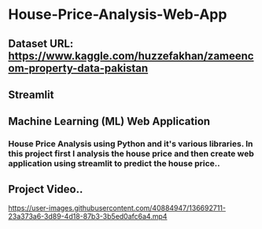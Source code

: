 # House-Price-Analysis-Web-App
## Dataset URL: https://www.kaggle.com/huzzefakhan/zameencom-property-data-pakistan
## Streamlit
## Machine Learning (ML) Web Application
### House Price Analysis using Python and it's various libraries. In this project first I analysis the house price and then create web application using streamlit to predict the house price..
## Project Video..
https://user-images.githubusercontent.com/40884947/136692711-23a373a6-3d89-4d18-87b3-3b5ed0afc6a4.mp4


